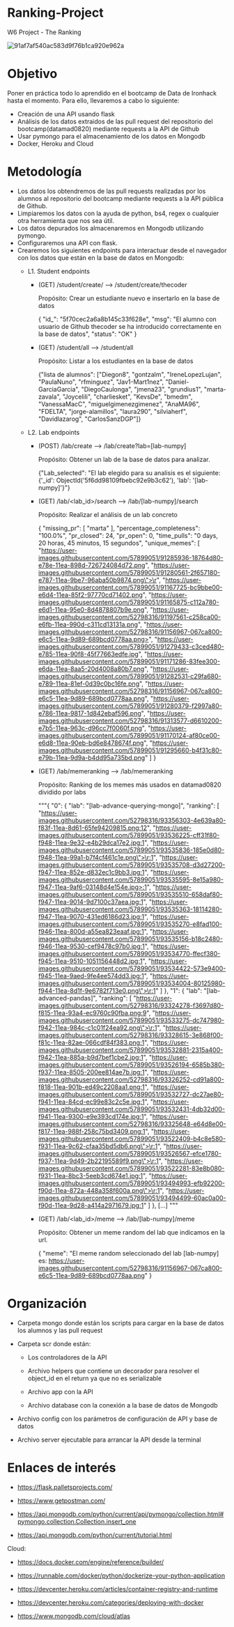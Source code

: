 # Ranking-Project
W6 Project - The Ranking

![91af7af540ac583d9f76b1ca920e962a](https://user-images.githubusercontent.com/61025562/94283775-590de600-ff49-11ea-84fd-96432e60d690.png)

# Objetivo

Poner en práctica todo lo aprendido en el bootcamp de Data de Ironhack hasta el momento. Para ello, llevaremos a cabo lo siguiente:

- Creación de una API usando flask
- Análisis de los datos extraidos de las pull request del repositorio del bootcamp(datamad0820) mediante requests a la API de Github
- Usar pymongo para el almacenamiento de los datos en Mongodb
- Docker, Heroku and Cloud

# Metodología

- Los datos los obtendremos de las pull requests realizadas por los alumnos al repositorio del bootcamp mediante requests a la API pública de Github.
- Limpiaremos los datos con la ayuda de python, bs4, regex o cualquier otra herramienta que nos sea útil.
- Los datos depurados los almacenaremos en Mongodb utilizando pymongo.
- Configuraremos una API con flask.
- Crearemos los siguientes endpoints para interactuar desde el navegador con los datos que están en la base de datos en Mongodb:
    - L1. Student endpoints
        - (GET) /student/create/<studentname>  -->  /student/create/thecoder

            Propósito: Crear un estudiante nuevo e insertarlo en la base de datos

            {
             "id_": "5f70cec2a6a8b145c33f628e", 
            "msg": "El alumno con usuario de Github thecoder se ha introducido correctamente en la base de datos", 
            "status": "OK"
            }

        - (GET) /student/all  -->  /student/all

            Propósito: Listar a los estudiantes en la base de datos

            {"lista de alumnos": ["Diegon8", "gontzalm", "IreneLopezLujan", "PaulaNuno", "rfminguez", "Jav1-Mart1nez", "Daniel-GarciaGarcia", "DiegoCaulonga", "jmena23", "grundius1", "marta-zavala", "Joycelili", "charliesket", "KevsDe", "bmedm", "VanessaMacC", "miguelgimenezgimenez", "AnaMA96", "FDELTA", "jorge-alamillos", "laura290", "silviaherf", "Davidlazarog", "CarlosSanzDGP"]}

    - L2. Lab endpoints

        - (POST) /lab/create  -->  /lab/create?lab=[lab-numpy]

            Propósito: Obtener un lab de la base de datos para analizar.

            {"Lab_selected": "El lab elegido para su analisis es el siguiente: {'_id': ObjectId('5f6dd98109fbebc92e9b3c62'), 'lab': '[lab-numpy]'}"}

        - (GET) /lab/<lab_id>/search  -->  /lab/[lab-numpy]/search

            Propósito: Realizar el análisis de un lab concreto

            {
            "missing_pr": [
                "marta"
            ], 
            "percentage_completeness": "100.0%", 
            "pr_closed": 24, 
            "pr_open": 0, 
            "time_pulls": "0 days, 20 horas, 45 minutos, 15 segundos", 
            "unique_memes": [
                "https://user-images.githubusercontent.com/57899051/91285936-18764d80-e78e-11ea-898d-726724084d72.png", 
                "https://user-images.githubusercontent.com/57899051/91280561-2f657180-e787-11ea-9be7-96aba50b9874.png\">\r", 
                "https://user-images.githubusercontent.com/57899051/91167725-bc9bbe00-e6d4-11ea-85f2-97770cd71402.png", 
                "https://user-images.githubusercontent.com/57899051/91165875-c112a780-e6d1-11ea-95e0-8d4878807b9e.png", 
                "https://user-images.githubusercontent.com/52798316/91197561-c258ca00-e6fb-11ea-990d-c311cd13131a.png", 
                "https://user-images.githubusercontent.com/52798316/91156967-067ca800-e6c5-11ea-9d89-689bcd0778aa.png>", 
                "https://user-images.githubusercontent.com/57899051/91279433-c3ced480-e785-11ea-90f8-45f77663edfe.jpg", 
                "https://user-images.githubusercontent.com/57899051/91171286-83fee300-e6da-11ea-8aa5-20d4008a80b7.png", 
                "https://user-images.githubusercontent.com/57899051/91282531-c29fa680-e789-11ea-81ef-0d39c0bc16fe.png", 
                "https://user-images.githubusercontent.com/52798316/91156967-067ca800-e6c5-11ea-9d89-689bcd0778aa.png", 
                "https://user-images.githubusercontent.com/57899051/91280379-f2997a80-e786-11ea-9817-1d842ebaf596.png", 
                "https://user-images.githubusercontent.com/52798316/91313577-d6610200-e7b5-11ea-963c-d96cc7f0060f.png", 
                "https://user-images.githubusercontent.com/57899051/91170124-af80ce00-e6d8-11ea-90eb-bd6e8478674f.png", 
                "https://user-images.githubusercontent.com/57899051/91295660-b4f31c80-e79b-11ea-9d9a-b4dd95a735bd.png"
                ]
            }

        - (GET) /lab/memeranking  -->  /lab/memeranking

            Propósito: Ranking de los memes más usados en datamad0820 dividido por labs

            """{
            "0": {
                "lab": "[lab-advance-querying-mongo]", 
                "ranking": [
                "https://user-images.githubusercontent.com/52798316/93356303-4e639a80-f83f-11ea-8d61-65fe94209815.png:12", 
                "https://user-images.githubusercontent.com/57899051/93536225-cff31f80-f948-11ea-9e32-e4b29dca17e2.jpg:1", 
                "https://user-images.githubusercontent.com/57899051/93535836-185e0d80-f948-11ea-99a1-b7f4cf461c1e.png\">\r:1", 
                "https://user-images.githubusercontent.com/57899051/93535708-d3d27200-f947-11ea-852e-d832ec1c9bb3.jpg:1", 
                "https://user-images.githubusercontent.com/57899051/93535595-8e15a980-f947-11ea-9af6-03148d4e154e.jpg>:1", 
                "https://user-images.githubusercontent.com/57899051/93535510-658daf80-f947-11ea-9014-9d7100c37aea.jpg:1", 
                "https://user-images.githubusercontent.com/57899051/93535363-18114280-f947-11ea-9070-431ed6186d23.jpg:1", 
                "https://user-images.githubusercontent.com/57899051/93535270-e8fad100-f946-11ea-800d-a55ea823eaaf.jpg:1", 
                "https://user-images.githubusercontent.com/57899051/93535156-b18c2480-f946-11ea-9530-cef9478c97b0.jpg:1", 
                "https://user-images.githubusercontent.com/57899051/93534770-ffecf380-f945-11ea-9510-1051156448d2.jpg:1", 
                "https://user-images.githubusercontent.com/57899051/93534422-573e9400-f945-11ea-9aed-9fe4ee574dd3.jpg:1", 
                "https://user-images.githubusercontent.com/57899051/93534004-80125980-f944-11ea-8d1f-9e6782f713e0.png\">\r:1"
                ]
            }, 
            "1": {
                "lab": "[lab-advanced-pandas]", 
                "ranking": [
                "https://user-images.githubusercontent.com/52798316/93324278-f3697d80-f815-11ea-93a4-ec9760c90fba.png:9", 
                "https://user-images.githubusercontent.com/57899051/93533275-dc747980-f942-11ea-984c-c1c01f24ea92.png\">\r:1", 
                "https://user-images.githubusercontent.com/52798316/93328615-3e868f00-f81c-11ea-82ae-066cdf84f383.png:1", 
                "https://user-images.githubusercontent.com/57899051/93532881-2315a400-f942-11ea-885a-b9d7bef1cbe2.jpg:1", 
                "https://user-images.githubusercontent.com/57899051/93526194-6585b380-f937-11ea-8505-200ee814ae7b.jpg:1", 
                "https://user-images.githubusercontent.com/52798316/93326252-cd91a800-f818-11ea-901b-ed49c2208aa1.png:1", 
                "https://user-images.githubusercontent.com/57899051/93532727-dc27ae80-f941-11ea-84cd-ec99e83c2c5e.jpg:1", 
                "https://user-images.githubusercontent.com/57899051/93532431-4db32d00-f941-11ea-9300-e9e393cd174e.jpg:1", 
                "https://user-images.githubusercontent.com/52798316/93325648-e64d8e00-f817-11ea-988f-258c75bd3409.png:1", 
                "https://user-images.githubusercontent.com/57899051/93522409-b4c8e580-f931-11ea-9c62-cfaa35bd5db6.png\">\r:1", 
                "https://user-images.githubusercontent.com/57899051/93526567-efce1780-f937-11ea-9d49-2b22195589f9.png\">\r:1", 
                "https://user-images.githubusercontent.com/57899051/93522281-83e8b080-f931-11ea-8bc3-5eeb3cd674e1.jpg:1", 
                "https://user-images.githubusercontent.com/57899051/93494993-efb92200-f90d-11ea-872a-448a358f600a.png\">\r:1", 
                "https://user-images.githubusercontent.com/57899051/93494499-60ac0a00-f90d-11ea-9d28-a414a2971679.jpg:1"
                ]
            },
            [...]
            """

        - (GET) /lab/<lab_id>/meme  -->  /lab/[lab-numpy]/meme

            Propósito: Obtener un meme random del lab que indicamos en la url.

            {
            "meme": "El meme random seleccionado del lab [lab-numpy] es: https://user-images.githubusercontent.com/52798316/91156967-067ca800-e6c5-11ea-9d89-689bcd0778aa.png"
            }

# Organización

- Carpeta mongo donde están los scripts para cargar en la base de datos los alumnos y las pull request

- Carpeta scr donde están:
 
    - Los controladores de la API

    - Archivo helpers que contiene un decorador para resolver el object_id en el return ya que no es serializable

    - Archivo app con la API

    - Archivo database con la conexión a la base de datos de Mongodb

- Archivo config con los parámetros de configuración de API y base de datos

- Archivo server ejecutable para arrancar la API desde la terminal

# Enlaces de interés

- https://flask.palletsprojects.com/

- https://www.getpostman.com/

- https://api.mongodb.com/python/current/api/pymongo/collection.html#pymongo.collection.Collection.insert_one

- https://api.mongodb.com/python/current/tutorial.html

Cloud:

- https://docs.docker.com/engine/reference/builder/

- https://runnable.com/docker/python/dockerize-your-python-application

- https://devcenter.heroku.com/articles/container-registry-and-runtime

- https://devcenter.heroku.com/categories/deploying-with-docker

- https://www.mongodb.com/cloud/atlas
